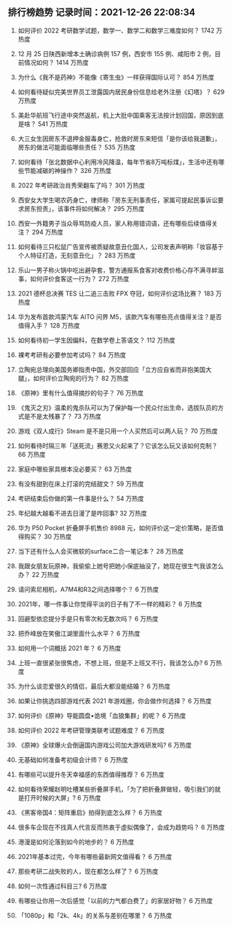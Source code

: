 
## 排行榜趋势 记录时间：2021-12-26 22:08:34
  
  1. 如何评价 2022 考研数学试题，数学一、数学二和数学三难度如何？ 1742 万热度
    
  2. 12 月 25 日陕西新增本土确诊病例 157 例，西安市 155 例、咸阳市 2 例，目前情况如何？ 1414 万热度
    
  3. 为什么《我不是药神》不能像《寄生虫》一样获得国际认可？ 854 万热度
    
  4. 如何看待疑似完美世界员工泄露国内居民身份信息给老外注册《幻塔》？ 629 万热度
    
  5. 美赴华航班飞行途中突然返航，机上大批中国乘客无法按计划回国，原因到底是啥？ 541 万热度
    
  6. 大三女生因房东不退押金服毒身亡，抢救时房东来短信「是你该给我道歉」，房东的做法可能面临哪些责任？ 535 万热度
    
  7. 如何看待「张北数据中心利用冷风降温，每年节省8万吨标煤」，生活中还有哪些节能减碳的神操作？ 326 万热度
    
  8. 2022 年考研政治肖秀荣翻车了吗？ 301 万热度
    
  9. 西安女大学生喝农药身亡，律师称「房东无刑事责任，家属可提起民事诉讼要求房东担责」，该事件将如何解决？ 295 万热度
    
  10. 西安一外籍男子当众辱骂防疫人员，家人称用错词语，还有哪些后续值得关注？ 294 万热度
    
  11. 如何看待三只松鼠广告宣传被质疑故意丑化国人，公司发表声明称「妆容基于个人特征打造，无刻意丑化」？ 283 万热度
    
  12. 乐山一男子称火锅中吃出避孕套，警方通报系食客对收费价格心存不满寻衅滋事，如何评价食客这一行为？ 272 万热度
    
  13. 2021 德杯总决赛 TES 让二追三击败 FPX 夺冠，如何评价这场比赛？ 183 万热度
    
  14. 华为发布首款鸿蒙汽车 AITO 问界 M5，该款汽车有哪些亮点值得关注？是否值得入手？ 128 万热度
    
  15. 如何看待初一学生因偏科，在数学卷上答语文？ 112 万热度
    
  16. 裸考考研有必要参加考试吗？ 84 万热度
    
  17. 立陶宛总理向美国务卿指责中国，外交部回应「立方应自省而非抱美国大腿」，如何评价立陶宛的行为？ 82 万热度
    
  18. 《原神》里有什么值得摘抄的句子？ 76 万热度
    
  19. 《鬼灭之刃》温柔的鬼杀队可以为了保护每一个民众付出生命，选拔队员的方式是不是太残暴了？ 73 万热度
    
  20. 游戏《双人成行》Steam 是不是只用一个人买然后可以两人玩？ 70 万热度
    
  21. 如何看待时隔三年「送死流」赛恩又火起来了？它该怎么玩又该如何克制？ 66 万热度
    
  22. 家庭中哪些家具根本没必要买？ 63 万热度
    
  23. 有没有甜到在床上打滚的完结甜文？ 59 万热度
    
  24. 考研结束后你做的第一件事是什么？ 54 万热度
    
  25. 年纪越大越看不进去日漫了是咋回事? 32 万热度
    
  26. 华为 P50 Pocket 折叠屏手机售价 8988 元，如何评价这一定价策略，是否值得购买？ 30 万热度
    
  27. 当下还有什么人会买微软的surface二合一笔记本？ 28 万热度
    
  28. 我跟女朋友玩原神，我偷偷上她号把她小保底抽没了，她现在很生气我该怎么办？ 22 万热度
    
  29. 请问索尼相机，A7M4和R3之间选择哪个？ 6 万热度
    
  30. 2021年，哪一件事让你觉得平淡的日子有了不一样的精彩？ 6 万热度
    
  31. 回避型依恋提分手是只有零次和无数次吗？ 6 万热度
    
  32. 把乔峰放在笑傲江湖里面什么水平？ 6 万热度
    
  33. 如何用一个词概括 2021 年？ 6 万热度
    
  34. 上班一直很紧张很焦虑，不想上班，但是不上班又不行，我该怎么办? 6 万热度
    
  35. 为什么谈恋爱很久的情侣，最后大都没能结婚？ 6 万热度
    
  36. 如果让你挑选四部游戏代表 2021 年游戏圈，你会做作何选择？ 6 万热度
    
  37. 如何评价《原神》导能圆盘•诡境「血狼集群」的呢？ 6 万热度
    
  38. 如何评价 2022 年考研管理类联考试题难度？ 6 万热度
    
  39. 《原神》全球爆火会倒逼国内游戏公司加大游戏研发吗? 6 万热度
    
  40. 无基础如何准备考初级会计师？ 6 万热度
    
  41. 有哪些可以提升冬天幸福感的东西值得推荐？ 6 万热度
    
  42. 如何看待荣耀赵明吐槽某些折叠屏手机，「为了把折叠屏做轻，吸引我们的就是打开时候的大屏」? 6 万热度
    
  43. 《黑客帝国4：矩阵重启》拍得到底怎么样？ 6 万热度
    
  44. 很多车企现在不找真人代言反而热衷于虚拟偶像了，会成为趋势吗？ 6 万热度
    
  45. 港漫是如何沦落到如今的地步的？ 6 万热度
    
  46. 2021年基本过完，今年有哪些最新网文值得看？ 6 万热度
    
  47. 那些考研二战失败的人，现在都怎么样了？ 6 万热度
    
  48. 如何一次性通过科目三? 6 万热度
    
  49. 有哪些让你用一次后感觉「以前的力气都白费了」的家居好物？ 6 万热度
    
  50. 「1080p」和「2k、4k」的关系与差别在哪里？ 6 万热度
    